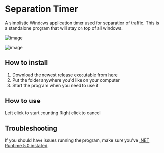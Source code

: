 # Separation Timer
A simplistic Windows application timer used for separation of traffic. This is a standalone program that will stay on top of all windows.

![image](https://user-images.githubusercontent.com/2505044/110542508-6ac6fc80-8129-11eb-9b68-6fb4ddf2a63d.png)

![image](https://user-images.githubusercontent.com/2505044/110542552-76b2be80-8129-11eb-9a90-b43ffadb30c9.png)

## How to install
1. Download the newest release executable from [here](https://github.com/Vatsim-Scandinavia/separation-timer/releases)
2. Put the folder anywhere you'd like on your computer
3. Start the program when you need to use it

## How to use
Left click to start counting
Right click to cancel

## Troubleshooting
If you should have issues running the program, make sure you've [.NET Runtime 5.0 installed](https://dotnet.microsoft.com/download).
